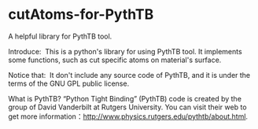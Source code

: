 # cutAtoms-for-PythTB
A helpful library for PythTB tool.

Introduce: 
  This is a python's library for using PythTB tool. It implements some functions, such as cut specific atoms on material's surface.  

Notice that:
  It don't include any source code of PythTB, and it is under the terms of the GNU GPL public license.
  
What is PythTB?
  “Python Tight Binding” (PythTB) code is created by the group of David Vanderbilt at Rutgers University. You can visit their web to get more information：http://www.physics.rutgers.edu/pythtb/about.html.
